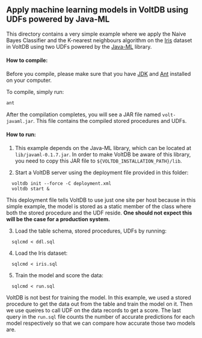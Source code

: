 ## Apply machine learning models in VoltDB using UDFs powered by Java-ML

This directory contains a very simple example where we apply the Naive Bayes Classifier and the K-nearest neighbours algorithm on the [Iris](https://archive.ics.uci.edu/ml/datasets/iris) dataset in VoltDB using two UDFs powered by the [Java-ML](http://java-ml.sourceforge.net/) library.

#### How to compile:

Before you compile, please make sure that you have [JDK](http://www.oracle.com/technetwork/java/javase/downloads/jdk8-downloads-2133151.html) and [Ant](https://ant.apache.org/bindownload.cgi) installed on your computer.

To compile, simply run:
```bash
ant
```

After the compilation completes, you will see a JAR file named `volt-javaml.jar`. This file contains the compiled stored procedures and UDFs.

#### How to run:

1. This example depends on the Java-ML library, which can be located at `lib/javaml-0.1.7.jar`. In order to make VoltDB be aware of this library, you need to copy this JAR file to `${VOLTDB_INSTALLATION_PATH}/lib`.

2. Start a VoltDB server using the deployment file provided in this folder:
```
  voltdb init --force -C deployment.xml
  voltdb start &
```
This deployment file tells VoltDB to use just one site per host because in this simple example, the model is stored as a static member of the class where both the stored procedure and the UDF reside. **One should not expect this will be the case for a production system.**

3. Load the table schema, stored procedures, UDFs by running:
```
  sqlcmd < ddl.sql
```

4. Load the Iris dataset:
```
  sqlcmd < iris.sql
```

5. Train the model and score the data:
```
  sqlcmd < run.sql
```

VoltDB is not best for training the model. In this example, we used a stored procedure to get the data out  from the table and train the model on it. Then we use queires to call UDF on the data records to get a score. The last query in the `run.sql` file counts the number of accurate predictions for each model respectively so that we can compare how accurate those two models are.
